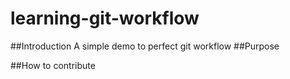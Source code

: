 # learning-git-workflow
##Introduction
A simple demo to perfect git workflow
##Purpose

##How to contribute
